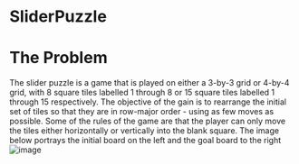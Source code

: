 # SliderPuzzle
# The Problem
The slider puzzle is a game that is played on either a 3-by-3 grid or 4-by-4 grid, with 8 square tiles labelled 1 through 8 or 15 square tiles labelled 1 through 15 respectively.  The objective of the gain is to rearrange the initial set of tiles so that they are in row-major order - using as few moves as possible.  Some of the rules of the game are that the player can only move the tiles either horizontally or vertically into the blank square.  The image below portrays the initial board on the left and the goal board to the right
![image](https://user-images.githubusercontent.com/68613171/167739024-e9274d26-ee81-4298-a36e-293ecbe33c63.png)

